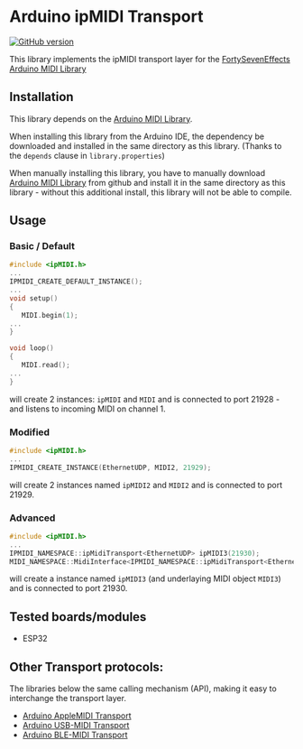 # Arduino ipMIDI Transport 
[![GitHub version](https://badge.fury.io/gh/lathoub%2FArduino-ipMIDI.svg)](https://badge.fury.io/gh/lathoub%2FArduino-ipMIDI)

This library implements the ipMIDI transport layer for the [FortySevenEffects Arduino MIDI Library](https://github.com/FortySevenEffects/arduino_midi_library) 

## Installation
This library depends on the [Arduino MIDI Library](https://github.com/FortySevenEffects/arduino_midi_library).

When installing this library from the Arduino IDE, the dependency be downloaded and installed in the same directory as this library. (Thanks to the `depends` clause in `library.properties`)

When manually installing this library, you have to manually download [Arduino MIDI Library](https://github.com/FortySevenEffects/arduino_midi_library) from github and install it in the same directory as this library - without this additional install, this library will not be able to compile. 

## Usage
### Basic / Default
```cpp
#include <ipMIDI.h>
...
IPMIDI_CREATE_DEFAULT_INSTANCE();
...
void setup()
{
   MIDI.begin(1);
...
}

void loop()
{
   MIDI.read();
...
}
```
will create 2 instances: `ipMIDI` and `MIDI` and is connected to port 21928 - and listens to incoming MIDI on channel 1.

### Modified 
```cpp
#include <ipMIDI.h>
...
IPMIDI_CREATE_INSTANCE(EthernetUDP, MIDI2, 21929);
```
will create 2 instances named `ipMIDI2` and `MIDI2` and is connected to port 21929.

### Advanced
```cpp
#include <ipMIDI.h>
...
IPMIDI_NAMESPACE::ipMidiTransport<EthernetUDP> ipMIDI3(21930);
MIDI_NAMESPACE::MidiInterface<IPMIDI_NAMESPACE::ipMidiTransport<EthernetUDP>> MIDI3((IPMIDI_NAMESPACE::ipMidiTransport<EthernetUDP> &)ipMIDI3);
```
will create a instance named `ipMIDI3` (and underlaying MIDI object `MIDI3`) and is connected to port 21930.

## Tested boards/modules
- ESP32

## Other Transport protocols:
The libraries below  the same calling mechanism (API), making it easy to interchange the transport layer.
- [Arduino AppleMIDI Transport](https://github.com/lathoub/Arduino-AppleMIDI-Library)
- [Arduino USB-MIDI  Transport](https://github.com/lathoub/USB-MIDI)
- [Arduino BLE-MIDI  Transport](https://github.com/lathoub/Arduino-BLE-MIDI)
